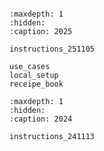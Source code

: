 ```{include} README.md

```

```{toctree}
:maxdepth: 1
:hidden:
:caption: 2025

instructions_251105

use_cases
local_setup
receipe_book
```

```{toctree}
:maxdepth: 1
:hidden:
:caption: 2024

instructions_241113
```

